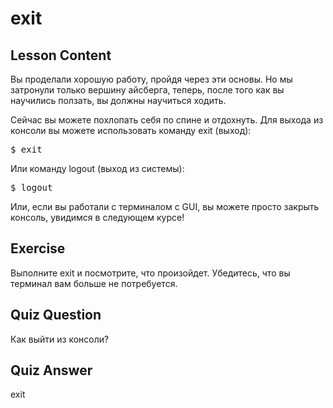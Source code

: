 # exit

## Lesson Content

Вы проделали хорошую работу, пройдя через эти основы. Но мы затронули только вершину айсберга, теперь, после того как вы научились ползать, вы должны научиться ходить.

Сейчас вы можете похлопать себя по спине и отдохнуть. Для выхода из консоли вы можете использовать команду exit (выход):

<pre>$ exit</pre>

Или команду logout (выход из системы):

<pre>$ logout</pre>

Или, если вы работали с терминалом с GUI, вы можете просто закрыть консоль, увидимся в следующем курсе!

## Exercise

Выполните exit и посмотрите, что произойдет. Убедитесь, что вы терминал вам больше не потребуется.

## Quiz Question

Как выйти из консоли?

## Quiz Answer

exit